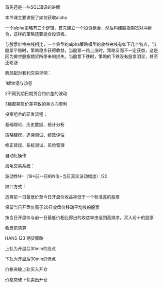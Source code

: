 首先还是一些SQL知识的讲解

本节课主要讲授了如何获取alpha

一个alpha策略有三个逻辑，首先建立一个投资组合，然后构建股指期货对冲组合，这样的策略还要适合投资者。

与股票价格曲线相比，一个典型的alpha策略模型的收益曲线有如下几个特点，当股票平稳时，策略稳步获得收益，当股票一路上涨时，策略反而不一定获益，这是因为做空股指期货所带来的损失，当股票下跌时，策略的下跌没有股票明显，甚至还略涨

商品配对套利交易举例：

1螺纹钢与热卷

2不同到期日期货合约价差的波动

3橡胶期货价差导致的单方向套利

投资组合的研发流程：

基础理论、历史数据、统计分析

策略建模、追溯测试、绩效评估

修正错误、系统测试、风险管理

自动化操作

海龟交易系统：

波动性N=（19*前一日的N值+当日真实波动幅度）/20

缺口方式：

选择前一日最低价至今日开盘价收益率低于一个标准差的股票

保留当日开盘价高于20日收盘价移动平均线的股票

按当日开盘价与前一日最低价相比得出的收益率由低到高排序，买入前十的股票

收盘前清算

HANS 123 期货策略

上轨为开盘后30min的高点

下轨为开盘后30min的低点

价格突破上轨买入开仓

价格突破下轨卖出开仓















